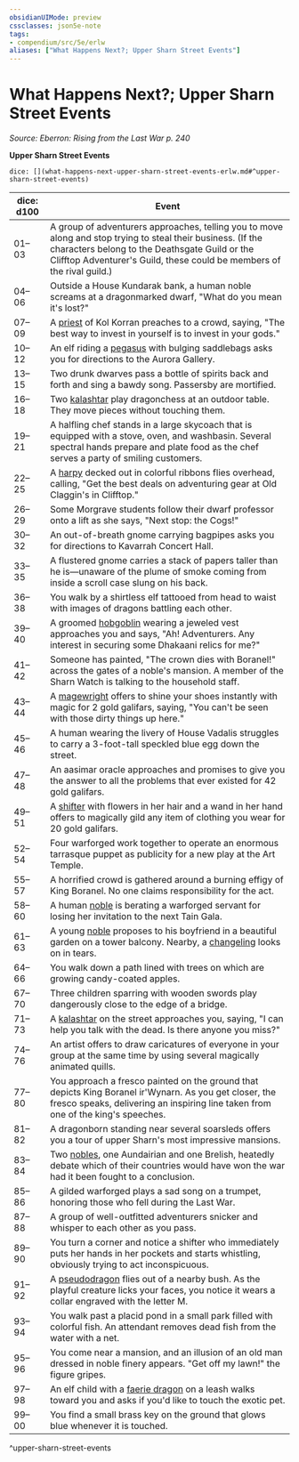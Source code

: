 ```yaml
---
obsidianUIMode: preview
cssclasses: json5e-note
tags:
- compendium/src/5e/erlw
aliases: ["What Happens Next?; Upper Sharn Street Events"]
---
```

# What Happens Next?; Upper Sharn Street Events
*Source: Eberron: Rising from the Last War p. 240* 

**Upper Sharn Street Events**

`dice: [](what-happens-next-upper-sharn-street-events-erlw.md#^upper-sharn-street-events)`

| dice: d100 | Event |
|------------|-------|
| 01–03 | A group of adventurers approaches, telling you to move along and stop trying to steal their business. (If the characters belong to the Deathsgate Guild or the Clifftop Adventurer's Guild, these could be members of the rival guild.) |
| 04–06 | Outside a House Kundarak bank, a human noble screams at a dragonmarked dwarf, "What do you mean it's lost?" |
| 07–09 | A [priest](/3-Mechanics/CLI/bestiary/humanoid/priest.md) of Kol Korran preaches to a crowd, saying, "The best way to invest in yourself is to invest in your gods." |
| 10–12 | An elf riding a [pegasus](/3-Mechanics/CLI/bestiary/celestial/pegasus.md) with bulging saddlebags asks you for directions to the Aurora Gallery. |
| 13–15 | Two drunk dwarves pass a bottle of spirits back and forth and sing a bawdy song. Passersby are mortified. |
| 16–18 | Two [kalashtar](/3-Mechanics/CLI/bestiary/humanoid/kalashtar-erlw.md) play dragonchess at an outdoor table. They move pieces without touching them. |
| 19–21 | A halfling chef stands in a large skycoach that is equipped with a stove, oven, and washbasin. Several spectral hands prepare and plate food as the chef serves a party of smiling customers. |
| 22–25 | A [harpy](/3-Mechanics/CLI/bestiary/monstrosity/harpy.md) decked out in colorful ribbons flies overhead, calling, "Get the best deals on adventuring gear at Old Claggin's in Clifftop." |
| 26–29 | Some Morgrave students follow their dwarf professor onto a lift as she says, "Next stop: the Cogs!" |
| 30–32 | An out-of-breath gnome carrying bagpipes asks you for directions to Kavarrah Concert Hall. |
| 33–35 | A flustered gnome carries a stack of papers taller than he is—unaware of the plume of smoke coming from inside a scroll case slung on his back. |
| 36–38 | You walk by a shirtless elf tattooed from head to waist with images of dragons battling each other. |
| 39–40 | A groomed [hobgoblin](/3-Mechanics/CLI/bestiary/humanoid/hobgoblin.md) wearing a jeweled vest approaches you and says, "Ah! Adventurers. Any interest in securing some Dhakaani relics for me?" |
| 41–42 | Someone has painted, "The crown dies with Boranel!" across the gates of a noble's mansion. A member of the Sharn Watch is talking to the household staff. |
| 43–44 | A [magewright](/3-Mechanics/CLI/bestiary/humanoid/magewright-erlw.md) offers to shine your shoes instantly with magic for 2 gold galifars, saying, "You can't be seen with those dirty things up here." |
| 45–46 | A human wearing the livery of House Vadalis struggles to carry a 3-foot-tall speckled blue egg down the street. |
| 47–48 | An aasimar oracle approaches and promises to give you the answer to all the problems that ever existed for 42 gold galifars. |
| 49–51 | A [shifter](/3-Mechanics/CLI/bestiary/humanoid/shifter-erlw.md) with flowers in her hair and a wand in her hand offers to magically gild any item of clothing you wear for 20 gold galifars. |
| 52–54 | Four warforged work together to operate an enormous tarrasque puppet as publicity for a new play at the Art Temple. |
| 55–57 | A horrified crowd is gathered around a burning effigy of King Boranel. No one claims responsibility for the act. |
| 58–60 | A human [noble](/3-Mechanics/CLI/bestiary/humanoid/noble.md) is berating a warforged servant for losing her invitation to the next Tain Gala. |
| 61–63 | A young [noble](/3-Mechanics/CLI/bestiary/humanoid/noble.md) proposes to his boyfriend in a beautiful garden on a tower balcony. Nearby, a [changeling](/3-Mechanics/CLI/bestiary/humanoid/changeling-erlw.md) looks on in tears. |
| 64–66 | You walk down a path lined with trees on which are growing candy-coated apples. |
| 67–70 | Three children sparring with wooden swords play dangerously close to the edge of a bridge. |
| 71–73 | A [kalashtar](/3-Mechanics/CLI/bestiary/humanoid/kalashtar-erlw.md) on the street approaches you, saying, "I can help you talk with the dead. Is there anyone you miss?" |
| 74–76 | An artist offers to draw caricatures of everyone in your group at the same time by using several magically animated quills. |
| 77–80 | You approach a fresco painted on the ground that depicts King Boranel ir'Wynarn. As you get closer, the fresco speaks, delivering an inspiring line taken from one of the king's speeches. |
| 81–82 | A dragonborn standing near several soarsleds offers you a tour of upper Sharn's most impressive mansions. |
| 83–84 | Two [nobles](/3-Mechanics/CLI/bestiary/humanoid/noble.md), one Aundairian and one Brelish, heatedly debate which of their countries would have won the war had it been fought to a conclusion. |
| 85–86 | A gilded warforged plays a sad song on a trumpet, honoring those who fell during the Last War. |
| 87–88 | A group of well-outfitted adventurers snicker and whisper to each other as you pass. |
| 89–90 | You turn a corner and notice a shifter who immediately puts her hands in her pockets and starts whistling, obviously trying to act inconspicuous. |
| 91–92 | A [pseudodragon](/3-Mechanics/CLI/bestiary/dragon/pseudodragon.md) flies out of a nearby bush. As the playful creature licks your faces, you notice it wears a collar engraved with the letter M. |
| 93–94 | You walk past a placid pond in a small park filled with colorful fish. An attendant removes dead fish from the water with a net. |
| 95–96 | You come near a mansion, and an illusion of an old man dressed in noble finery appears. "Get off my lawn!" the figure gripes. |
| 97–98 | An elf child with a [faerie dragon](/3-Mechanics/CLI/bestiary/dragon/faerie-dragon-red.md) on a leash walks toward you and asks if you'd like to touch the exotic pet. |
| 99–00 | You find a small brass key on the ground that glows blue whenever it is touched. |
^upper-sharn-street-events